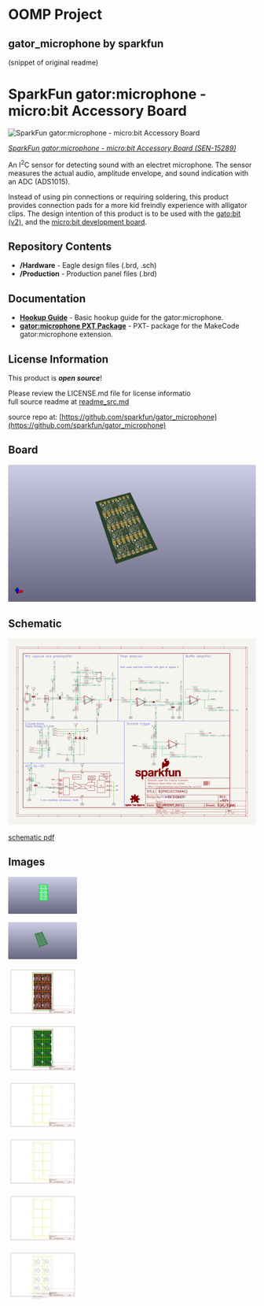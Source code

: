 # OOMP Project  
## gator_microphone  by sparkfun  
  
(snippet of original readme)  
  
SparkFun gator:microphone - micro:bit Accessory Board   
=============================  
  
![SparkFun gator:microphone - micro:bit Accessory Board](https://cdn.sparkfun.com/assets/parts/1/3/7/7/5/15289-SparkFun_gator-microphone_-_micro-bit_Accessory_Board-01.jpg)  
  
[*SparkFun gator:microphone - micro:bit Accessory Board (SEN-15289)*](https://www.sparkfun.com/products/15289)    
  
An I<sup>2</sup>C sensor for detecting sound with an electret microphone. The sensor measures the actual audio, amplitude envelope, and sound indication with an ADC (ADS1015).  
  
Instead of using pin connections or requiring soldering, this product provides connection pads for a more kid freindly experience with alligator clips. The design intention of this product is to be used with the [gato:bit (v2)](https://www.sparkfun.com/products/15162), and the [micro:bit development board](https://www.sparkfun.com/products/14208).  
  
Repository Contents  
-------------------  
  
* **/Hardware** - Eagle design files (.brd, .sch)  
* **/Production** - Production panel files (.brd)  
  
Documentation  
--------------  
  
* **[Hookup Guide](https://learn.sparkfun.com/tutorials/sparkfun-gatormicrophone-hookup-guide)** - Basic hookup guide for the gator:microphone.  
* **[gator:microphone PXT Package](https://github.com/sparkfun/pxt-gator-microphone)** - PXT- package for the MakeCode gator:microphone extension.  
  
License Information  
-------------------  
  
This product is _**open source**_!   
  
Please review the LICENSE.md file for license informatio  
  full source readme at [readme_src.md](readme_src.md)  
  
source repo at: [https://github.com/sparkfun/gator_microphone](https://github.com/sparkfun/gator_microphone)  
## Board  
  
[![working_3d.png](working_3d_600.png)](working_3d.png)  
## Schematic  
  
[![working_schematic.png](working_schematic_600.png)](working_schematic.png)  
  
[schematic pdf](working_schematic.pdf)  
## Images  
  
[![working_3D_bottom.png](working_3D_bottom_140.png)](working_3D_bottom.png)  
  
[![working_3D_top.png](working_3D_top_140.png)](working_3D_top.png)  
  
[![working_assembly_page_01.png](working_assembly_page_01_140.png)](working_assembly_page_01.png)  
  
[![working_assembly_page_02.png](working_assembly_page_02_140.png)](working_assembly_page_02.png)  
  
[![working_assembly_page_03.png](working_assembly_page_03_140.png)](working_assembly_page_03.png)  
  
[![working_assembly_page_04.png](working_assembly_page_04_140.png)](working_assembly_page_04.png)  
  
[![working_assembly_page_05.png](working_assembly_page_05_140.png)](working_assembly_page_05.png)  
  
[![working_assembly_page_06.png](working_assembly_page_06_140.png)](working_assembly_page_06.png)  
